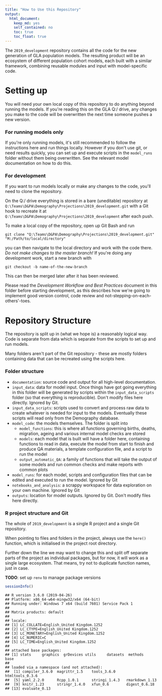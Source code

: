 ```yaml
---
title: "How to Use this Repository"
output:
  html_document:
    keep_md: yes
    self_contained: no
    toc: true
    toc_float: true
---
```


The `2019_development` repository contains all the code for the new generation of GLA population models. The resulting product will be an ecosystem of different population cohort models, each built with a similar framework, combining reusable modules and input with model-specific code.

# Setting up

You will need your own local copy of this repository to do anything beyond running the models. If you're reading this on the GLA Q:/ drive, any changes you make to the code will be overwritten the next time someone pushes a new version.


### For running models only

If you're only running models, it's still recommended to follow the instructions here and run things locally. However if you don't use git, or need results quickly, you can set up and execute scripts in the `model_runs` folder without them being overwritten. See the relevant model documentation on how to do this.


### For development

If you want to run models locally or make any changes to the code, you'll need to clone the repository.

On the Q:/ drive everything is stored in a bare (uneditable) repository at `Q:\Teams\D&PA\Demography\Projections\2019_development.git` with a Git hook to recreate it at `Q:\Teams\D&PA\Demography\Projections\2019_development` after each push.

To make a local copy of the repository, open up Git Bash and run
```
git clone "Q:\Teams\D&PA\Demography\Projections\2019_development.git" "M:/Path/to/local/directory"
```
you can then navigate to the local directory and work with the code there. *Do not make changes to the master branch!* If you're doing any development work, start a new branch with
```
git checkout -b name-of-the-new-branch
```
This can then be merged later after it has been reviewed.

Please read the *Development Workflow and Best Practices* document in this folder before starting development, as this describes how we're going to implement good version control, code review and not-stepping-on-each-others'-toes.



# Repository Structure

The repository is split up in (what we hope is) a reasonably logical way. Code is separate from data which is separate from the scripts to set up and run models.

Many folders aren't part of the Git repository - these are mostly folders containing data that can be recreated using the scripts here.



### Folder structure

* `documentation`: source code and output for all high-level documentation.
* `input_data`: data for model input. Once things have got going everything in this folder will be generated by scripts within the `input_data_scripts` folder (so that everything is reproducible). Don't modify files here directly. Ignored by Git.
* `input_data_scripts`: scripts used to convert and process raw data to create whatever is needed for input to the models. Eventually these scripts will read only from the Demography database.
* `model_code`: the models themselves. The folder is split into 
    + `model_functions`: this is where all functions governing births, deaths, migration, ageing and various internal model checks are stored
    + `models`: each model that is built will have a folder here, containing functions to read in data, execute the model from start to finish and produce QA materials, a template configuration file, and a script to run the model
    + `output_automatic_QA`: a family of functions that will take the output of some models and run common checks and make reports with common plots
* `model_runs`: for each model, scripts and configuration files that can be edited and executed to run the model. Ignored by Git
* `notebooks_and_analysis`: a scrappy workspace for data exploration on your own machine. Ignored by Git
* `outputs`: location for model outputs. Ignored by Git. Don't modify files here directly.



### R project structure and Git

The whole of `2019_development` is a single R project and a single Git repository.

When pointing to files and folders in the project, always use the `here()` function, which is initialised in the project root directory.

Further down the line we may want to change this and split off separate parts of the project as individual packages, but for now, it will work as a single large ecosystem. That means, try not to duplicate function names, just in case.

**TODO**: set up `renv` to manage package versions







```r
sessionInfo()
```

```
## R version 3.6.0 (2019-04-26)
## Platform: x86_64-w64-mingw32/x64 (64-bit)
## Running under: Windows 7 x64 (build 7601) Service Pack 1
## 
## Matrix products: default
## 
## locale:
## [1] LC_COLLATE=English_United Kingdom.1252 
## [2] LC_CTYPE=English_United Kingdom.1252   
## [3] LC_MONETARY=English_United Kingdom.1252
## [4] LC_NUMERIC=C                           
## [5] LC_TIME=English_United Kingdom.1252    
## 
## attached base packages:
## [1] stats     graphics  grDevices utils     datasets  methods   base     
## 
## loaded via a namespace (and not attached):
##  [1] compiler_3.6.0  magrittr_1.5    tools_3.6.0     htmltools_0.3.6
##  [5] yaml_2.2.0      Rcpp_1.0.1      stringi_1.4.3   rmarkdown_1.13 
##  [9] knitr_1.23      stringr_1.4.0   xfun_0.6        digest_0.6.18  
## [13] evaluate_0.13
```
